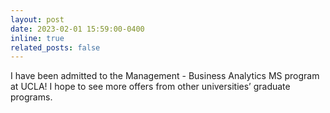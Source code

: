 ```yaml
---
layout: post
date: 2023-02-01 15:59:00-0400
inline: true
related_posts: false
---
```


I have been admitted to the Management - Business Analytics MS program at UCLA! I hope to see more offers from other universities’ graduate programs.
